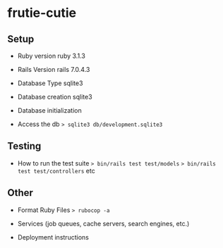 # frutie-cutie

## Setup
* Ruby version
ruby 3.1.3

* Rails Version
rails 7.0.4.3

* Database Type
sqlite3

* Database creation
sqlite3

* Database initialization

* Access the db
```> sqlite3 db/development.sqlite3```


## Testing
* How to run the test suite
```> bin/rails test test/models```
```> bin/rails test test/controllers```
etc


## Other
* Format Ruby Files
```> rubocop -a```


* Services (job queues, cache servers, search engines, etc.)

* Deployment instructions